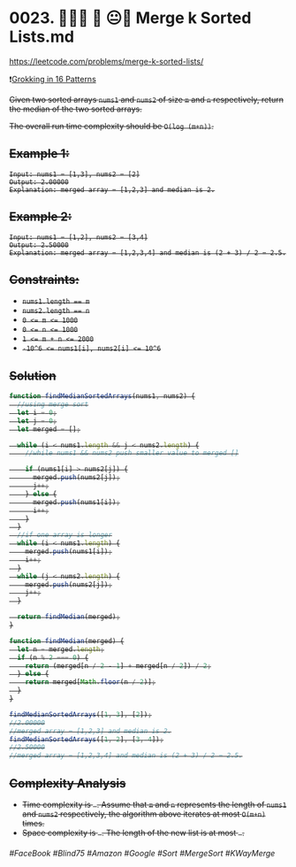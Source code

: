 # 0023. 👩🏽‍🦯 🌴 😐📖 Merge k Sorted Lists.md
https://leetcode.com/problems/merge-k-sorted-lists/

❗[Grokking in 16 Patterns](https://github.com/Chanda-Abdul/Several-Coding-Patterns-for-Solving-Data-Structures-and-Algorithms-Problems-during-Interviews/blob/main/Pattern%2014:%20K-way%20merge.md#--kth-smallest-number-in-a-sorted-matrix-hard)

<s>Given two sorted arrays `nums1` and `nums2` of size `m` and `n` respectively, return the median of the two sorted arrays.

The overall run time complexity should be `O(log (m+n))`.

## Example 1:
````
Input: nums1 = [1,3], nums2 = [2]
Output: 2.00000
Explanation: merged array = [1,2,3] and median is 2.
````
## Example 2:
````
Input: nums1 = [1,2], nums2 = [3,4]
Output: 2.50000
Explanation: merged array = [1,2,3,4] and median is (2 + 3) / 2 = 2.5.
```` 

## Constraints:

- `nums1.length == m`
- `nums2.length == n`
- `0 <= m <= 1000`
- `0 <= n <= 1000`
- `1 <= m + n <= 2000`
- `-10^6 <= nums1[i], nums2[i] <= 10^6`

## Solution
````js
function findMedianSortedArrays(nums1, nums2) {
  //using merge sort
  let i = 0;
  let j = 0;
  let merged = [];

  while (i < nums1.length && j < nums2.length) {
    //while nums1 && nums2 push smaller value to merged []

    if (nums1[i] > nums2[j]) {
      merged.push(nums2[j]);
      j++;
    } else {
      merged.push(nums1[i]);
      i++;
    }
  }
  //if one array is longer
  while (i < nums1.length) {
    merged.push(nums1[i]);
    i++;
  }
  while (j < nums2.length) {
    merged.push(nums2[j]);
    j++;
  }

  return findMedian(merged);
}

function findMedian(merged) {
  let n = merged.length;
  if (n % 2 === 0) {
    return (merged[n / 2 - 1] + merged[n / 2]) / 2;
  } else {
    return merged[Math.floor(n / 2)];
  }
}

findMedianSortedArrays([1, 3], [2]);
//2.00000
//merged array = [1,2,3] and median is 2.
findMedianSortedArrays([1, 2], [3, 4]);
//2.50000
//merged array = [1,2,3,4] and median is (2 + 3) / 2 = 2.5.
````

## Complexity Analysis
- Time complexity is ` `. Assume that `m` and `n` represents the length of `nums1` and `nums2` respectively, the algorithm above iterates at most `O(m+n)` times.
- Space complexity is ` `. The length of the new list is at most ` `.</s>
###### #FaceBook #Blind75 #Amazon #Google #Sort #MergeSort #KWayMerge

